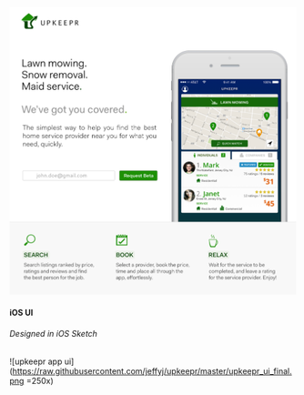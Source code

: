 ![upkeepr](https://raw.githubusercontent.com/jeffyj/upkeepr/master/upkeepr_site_layout.png)

#### iOS UI
###### Designed in iOS Sketch

![upkeepr app ui](https://raw.githubusercontent.com/jeffyj/upkeepr/master/upkeepr_ui_final.png =250x)

